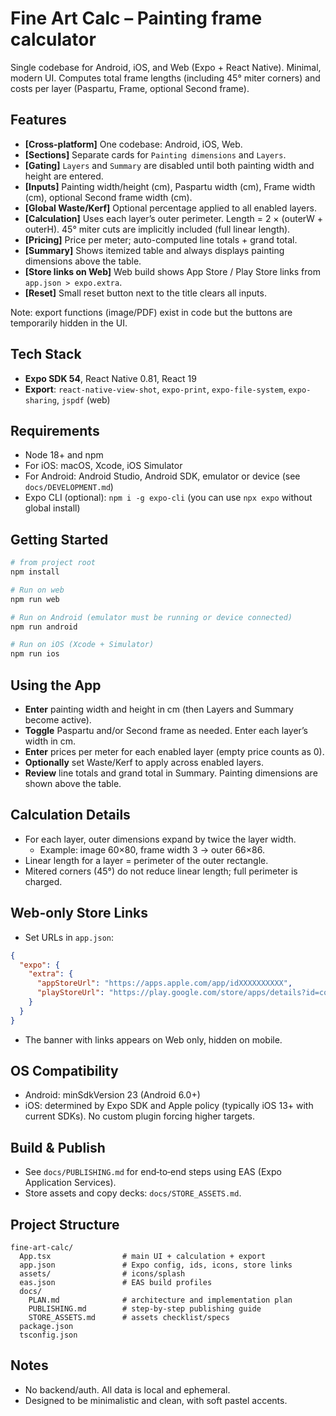 # Fine Art Calc – Painting frame calculator

Single codebase for Android, iOS, and Web (Expo + React Native). Minimal, modern UI. Computes total frame lengths (including 45° miter corners) and costs per layer (Paspartu, Frame, optional Second frame).

## Features
- **[Cross-platform]** One codebase: Android, iOS, Web.
- **[Sections]** Separate cards for `Painting dimensions` and `Layers`.
- **[Gating]** `Layers` and `Summary` are disabled until both painting width and height are entered.
- **[Inputs]** Painting width/height (cm), Paspartu width (cm), Frame width (cm), optional Second frame width (cm).
- **[Global Waste/Kerf]** Optional percentage applied to all enabled layers.
- **[Calculation]** Uses each layer’s outer perimeter. Length = 2 × (outerW + outerH). 45° miter cuts are implicitly included (full linear length).
- **[Pricing]** Price per meter; auto-computed line totals + grand total.
- **[Summary]** Shows itemized table and always displays painting dimensions above the table.
- **[Store links on Web]** Web build shows App Store / Play Store links from `app.json > expo.extra`.
- **[Reset]** Small reset button next to the title clears all inputs.

Note: export functions (image/PDF) exist in code but the buttons are temporarily hidden in the UI.

## Tech Stack
- **Expo SDK 54**, React Native 0.81, React 19
- **Export**: `react-native-view-shot`, `expo-print`, `expo-file-system`, `expo-sharing`, `jspdf` (web)

## Requirements
- Node 18+ and npm
- For iOS: macOS, Xcode, iOS Simulator
- For Android: Android Studio, Android SDK, emulator or device (see `docs/DEVELOPMENT.md`)
- Expo CLI (optional): `npm i -g expo-cli` (you can use `npx expo` without global install)

## Getting Started
```bash
# from project root
npm install

# Run on web
npm run web

# Run on Android (emulator must be running or device connected)
npm run android

# Run on iOS (Xcode + Simulator)
npm run ios
```

## Using the App
- **Enter** painting width and height in cm (then Layers and Summary become active).
- **Toggle** Paspartu and/or Second frame as needed. Enter each layer’s width in cm.
- **Enter** prices per meter for each enabled layer (empty price counts as 0).
- **Optionally** set Waste/Kerf to apply across enabled layers.
- **Review** line totals and grand total in Summary. Painting dimensions are shown above the table.

## Calculation Details
- For each layer, outer dimensions expand by twice the layer width.
  - Example: image 60×80, frame width 3 → outer 66×86.
- Linear length for a layer = perimeter of the outer rectangle.
- Mitered corners (45°) do not reduce linear length; full perimeter is charged.

## Web-only Store Links
- Set URLs in `app.json`:
```json
{
  "expo": {
    "extra": {
      "appStoreUrl": "https://apps.apple.com/app/idXXXXXXXXXX",
      "playStoreUrl": "https://play.google.com/store/apps/details?id=com.fineartcalc.app"
    }
  }
}
```
- The banner with links appears on Web only, hidden on mobile.

## OS Compatibility
- Android: minSdkVersion 23 (Android 6.0+)
- iOS: determined by Expo SDK and Apple policy (typically iOS 13+ with current SDKs). No custom plugin forcing higher targets.

## Build & Publish
- See `docs/PUBLISHING.md` for end‑to‑end steps using EAS (Expo Application Services).
- Store assets and copy decks: `docs/STORE_ASSETS.md`.

## Project Structure
```
fine-art-calc/
  App.tsx                # main UI + calculation + export
  app.json               # Expo config, ids, icons, store links
  assets/                # icons/splash
  eas.json               # EAS build profiles
  docs/
    PLAN.md              # architecture and implementation plan
    PUBLISHING.md        # step-by-step publishing guide
    STORE_ASSETS.md      # assets checklist/specs
  package.json
  tsconfig.json
```

## Notes
- No backend/auth. All data is local and ephemeral.
- Designed to be minimalistic and clean, with soft pastel accents.

